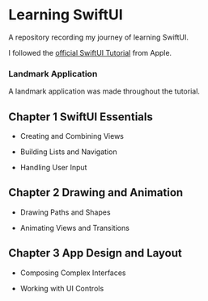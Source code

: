 # Learning SwiftUI

A repository recording my journey of learning SwiftUI.

I followed the [official SwiftUI Tutorial](https://developer.apple.com/tutorials/swiftui) from Apple.

### Landmark Application
A landmark application was made throughout the tutorial.

## Chapter 1 SwiftUI Essentials

* Creating and Combining Views

* Building Lists and Navigation

* Handling User Input

## Chapter 2 Drawing and Animation

* Drawing Paths and Shapes

* Animating Views and Transitions

## Chapter 3 App Design and Layout

* Composing Complex Interfaces

* Working with UI Controls







